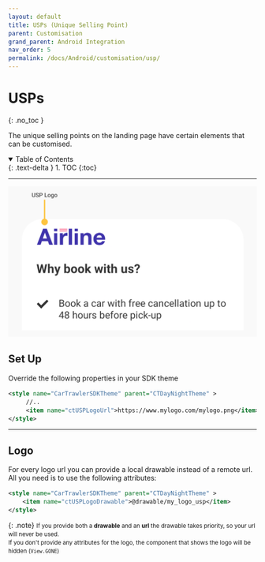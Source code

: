 ```yaml
---
layout: default
title: USPs (Unique Selling Point)
parent: Customisation
grand_parent: Android Integration
nav_order: 5
permalink: /docs/Android/customisation/usp/
---
```


# USPs
{: .no_toc }

The unique selling points on the landing page have certain elements that can be customised. 

<details open markdown="block">
  <summary>
    Table of Contents
  </summary>
  {: .text-delta }
1. TOC
{:toc}
</details>

---

![](/uploads/usp_banner.svg)

## Set Up

Override the following properties in your SDK theme
```xml
<style name="CarTrawlerSDKTheme" parent="CTDayNightTheme" >
     //..
     <item name="ctUSPLogoUrl">https://www.mylogo.com/mylogo.png</item>
</style>
```   
---

## Logo

For every logo url you can provide a local drawable instead of a remote url. All you need is to
use the following attributes:

```xml
<style name="CarTrawlerSDKTheme" parent="CTDayNightTheme" >
    <item name="ctUSPLogoDrawable">@drawable/my_logo_usp</item>
</style>
```

{: .note}
<small>If you provide both a <b>drawable</b> and an <b>url</b> the drawable takes priority, so your url will never be used. <br/>
If you don't provide any attributes for the logo, the component that shows the logo will be hidden (`View.GONE`) </small>
